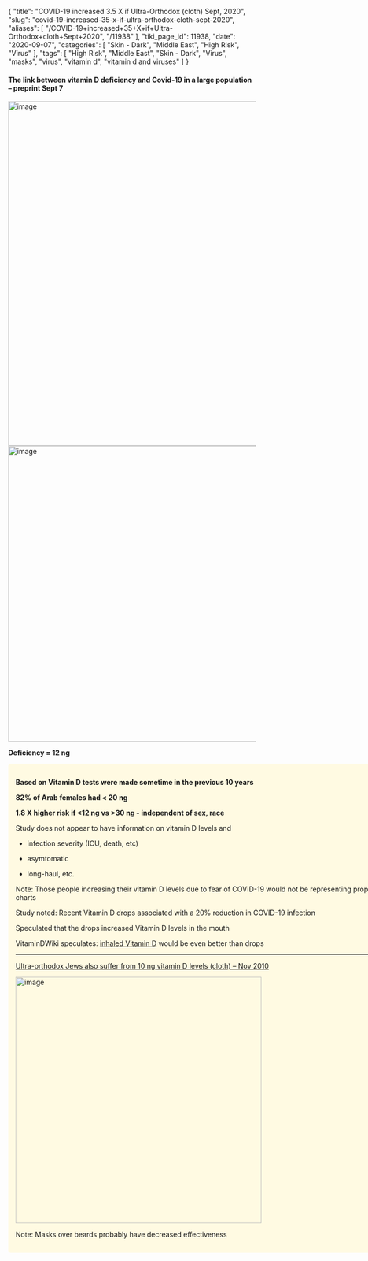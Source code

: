 {
    "title": "COVID-19 increased 3.5 X if Ultra-Orthodox (cloth) Sept, 2020",
    "slug": "covid-19-increased-35-x-if-ultra-orthodox-cloth-sept-2020",
    "aliases": [
        "/COVID-19+increased+35+X+if+Ultra-Orthodox+cloth+Sept+2020",
        "/11938"
    ],
    "tiki_page_id": 11938,
    "date": "2020-09-07",
    "categories": [
        "Skin - Dark",
        "Middle East",
        "High Risk",
        "Virus"
    ],
    "tags": [
        "High Risk",
        "Middle East",
        "Skin - Dark",
        "Virus",
        "masks",
        "virus",
        "vitamin d",
        "vitamin d and viruses"
    ]
}


#### The link between vitamin D deficiency and Covid-19 in a large population – preprint Sept 7

<img src="https://d1bk1kqxc0sym.cloudfront.net/attachments/jpeg/is-mf.jpg" alt="image" width="700">

<img src="https://d1bk1kqxc0sym.cloudfront.net/attachments/jpeg/is-lt-12-ng-vs-race.jpg" alt="image" width="600">

 **Deficiency = 12 ng** 

<div class="border" style="background-color:#FFFAE2;padding:15px;margin:10px 0;border-radius:5px;width:800px">

 **Based on Vitamin D tests were made sometime in the previous 10 years** 

 **82% of Arab females had < 20 ng** 

 **1.8 X higher risk if <12 ng vs >30 ng - independent of sex, race** 

Study does not appear to have information on vitamin D levels and 

* infection severity (ICU, death, etc)

* asymtomatic

* long-haul, etc. 

Note: Those people increasing their vitamin D levels due to fear of COVID-19 would not be representing properly in these charts

Study noted: Recent Vitamin D drops associated with a 20% reduction in COVID-19 infection

Speculated that the drops increased Vitamin D levels in the mouth

VitaminDWiki speculates: [inhaled Vitamin D](/posts/inhaled-vitamin-d-help-lungs-many-studies) would be even better than drops

---

[Ultra-orthodox Jews also suffer from 10 ng vitamin D levels (cloth) – Nov 2010](/posts/ultra-orthodox-jews-also-suffer-from-10-ng-vitamin-d-levels-cloth)

<img src="https://d1bk1kqxc0sym.cloudfront.net/attachments/jpeg/ultra-beard-mask.jpg" alt="image" width="500">

Note: Masks over beards probably have decreased effectiveness